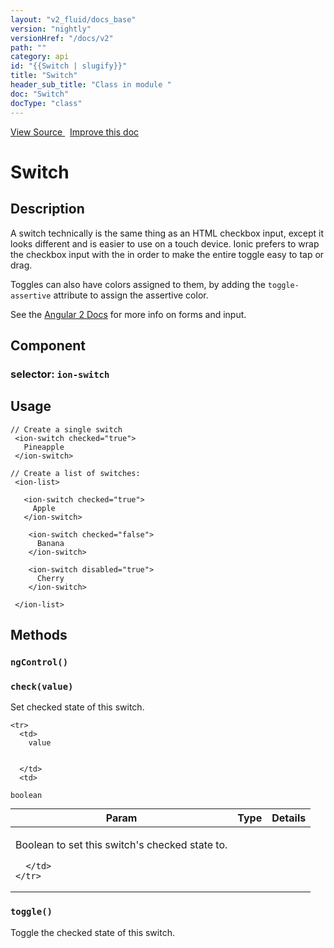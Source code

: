 ```yaml
---
layout: "v2_fluid/docs_base"
version: "nightly"
versionHref: "/docs/v2"
path: ""
category: api
id: "{{Switch | slugify}}"
title: "Switch"
header_sub_title: "Class in module "
doc: "Switch"
docType: "class"
---
```





<div class="improve-docs">
  <a href='http://github.com/driftyco/ionic2/tree/master/ionic/components/switch/switch.ts#L31'>
    View Source
  </a>
  &nbsp;
  <a href='http://github.com/driftyco/ionic2/edit/master/ionic/components/switch/switch.ts#L31'>
    Improve this doc
  </a>

  <!-- TODO(drewrygh, perrygovier): render this block in the correct location, markup identical to component docs -->

</div>




<h1 class="api-title">


Switch






</h1>






<h2>Description</h2>

<p>A switch technically is the same thing as an HTML checkbox input, except it looks different and is easier to use on a touch device. Ionic prefers to wrap the checkbox input with the <label> in order to make the entire toggle easy to tap or drag.</p>
<p>Toggles can also have colors assigned to them, by adding the <code>toggle-assertive</code> attribute to assign the assertive color.</p>
<p>See the <a href="https://angular.io/docs/js/latest/api/forms/">Angular 2 Docs</a> for more info on forms and input.</p>


<h2>Component</h2>
<h3>selector: <code>ion-switch</code></h3>
<h2>Usage</h2>


<pre><code class="lang-html">// Create a single switch
 &lt;ion-switch checked=&quot;true&quot;&gt;
   Pineapple
 &lt;/ion-switch&gt;

// Create a list of switches:
 &lt;ion-list&gt;

   &lt;ion-switch checked=&quot;true&quot;&gt;
     Apple
   &lt;/ion-switch&gt;

    &lt;ion-switch checked=&quot;false&quot;&gt;
      Banana
    &lt;/ion-switch&gt;

    &lt;ion-switch disabled=&quot;true&quot;&gt;
      Cherry
    &lt;/ion-switch&gt;

 &lt;/ion-list&gt;
</code></pre>







<h2>Methods</h2>

<div id="ngControl"></div>

<h3>
<code>ngControl()</code>

</h3>












<div id="check"></div>

<h3>
<code>check(value)</code>

</h3>

Set checked state of this switch.



<table class="table" style="margin:0;">
  <thead>
    <tr>
      <th>Param</th>
      <th>Type</th>
      <th>Details</th>
    </tr>
  </thead>
  <tbody>
    
    <tr>
      <td>
        value
        
        
      </td>
      <td>
        
  <code>boolean</code>
      </td>
      <td>
        <p>Boolean to set this switch&#39;s checked state to.</p>

        
      </td>
    </tr>
    
  </tbody>
</table>









<div id="toggle"></div>

<h3>
<code>toggle()</code>

</h3>

Toggle the checked state of this switch.









<!-- end content block -->


<!-- end body block -->


